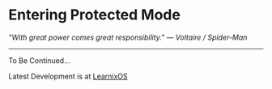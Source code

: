 # Entering Protected Mode

_"With great power comes great responsibility." — Voltaire / Spider-Man_

---

To Be Continued...

Latest Development is at [LearnixOS](https://github.com/learnix-os/LearnixOS/)
